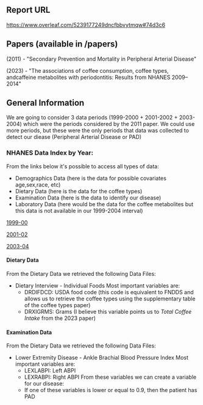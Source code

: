 ## Report URL
https://www.overleaf.com/5239177249dncfbbvytmqw#74d3c6

## Papers (available in /papers)
(2011) - "Secondary Prevention and Mortality in Peripheral Arterial Disease"

(2023) - "The associations of coffee consumption, coffee types, andcaffeine metabolites with periodontitis: Results from NHANES 2009–2014"

## General Information
We are going to consider 3 data periods (1999-2000 + 2001-2002 + 2003-2004) which were the periods
considered by the 2011 paper. We could use more periods, but these were the only periods that data was collected to detect our diease (Peripheral Arterial Disease or PAD) 

### NHANES Data Index by Year:
From the links below it's possible to access all types of data:
* Demographics Data (here is the data for possible covariates age,sex,race, etc)
* Dietary Data (here is the data for the coffee types)
* Examination Data (here is the data to identify our disease)
* Laboratory Data (here would be the data for the coffee metabolites but this data is not available in our 1999-2004 interval)

[1999-00](https://wwwn.cdc.gov/nchs/nhanes/continuousnhanes/default.aspx?BeginYear=1999)

[2001-02](https://wwwn.cdc.gov/nchs/nhanes/continuousnhanes/default.aspx?BeginYear=2001)

[2003-04](https://wwwn.cdc.gov/nchs/nhanes/continuousnhanes/default.aspx?BeginYear=2003)

#### Dietary Data
From the Dietary Data we retrieved the following Data Files:
- Dietary Interview - Individual Foods
    Most important variables are:
    - DRDIFDCD: USDA food code (this code is equivalent to FNDDS and allows us to retrieve the coffee types using the supplementary table of the coffee types paper)
    - DRXIGRMS: Grams (I believe this variable points us to *Total Coffee Intake* from the 2023 paper)

#### Examination Data 
From the Dietary Data we retrieved the following Data Files:
- Lower Extremity Disease - Ankle Brachial Blood Pressure Index
    Most important variables are:
    - LEXLABPI: Left ABPI
    - LEXRABPI: Right ABPI
    From these variables we can create a variable for our disease:
    - If one of these variables is lower or equal to 0.9, then the patient has PAD

